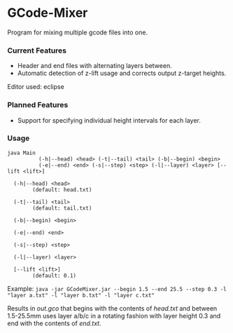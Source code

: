 GCode-Mixer
===========

Program for mixing multiple gcode files into one. 

### Current Features
 * Header and end files with alternating layers between.
 * Automatic detection of z-lift usage and corrects output z-target heights.

Editor used: eclipse

### Planned Features
 * Support for specifying individual height intervals for each layer.

### Usage
```
java Main
          (-h|--head) <head> (-t|--tail) <tail> (-b|--begin) <begin>
          (-e|--end) <end> (-s|--step) <step> (-l|--layer) <layer> [--lift <lift>]

  (-h|--head) <head>
        (default: head.txt)

  (-t|--tail) <tail>
        (default: tail.txt)

  (-b|--begin) <begin>

  (-e|--end) <end>

  (-s|--step) <step>

  (-l|--layer) <layer>

  [--lift <lift>]
        (default: 0.1)
```

Example: `java -jar GCodeMixer.jar --begin 1.5 --end 25.5 --step 0.3 -l "layer a.txt" -l "layer b.txt" -l "layer c.txt"`

Results in *out.gco* that begins with the contents of *head.txt* and between 1.5-25.5mm uses layer a/b/c in a rotating fashion with layer height 0.3 and end with the contents of *end.txt*.

